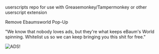 userscripts repo for use with Greasemonkey/Tampermonkey or other userscript extension

Remove Ebaumsworld Pop-Up

"We know that nobody loves ads, but they're what keeps eBaum's World spinning. Whitelist us so we can keep bringing you this shit for free."

![ADS!](https://i.imgur.com/xoTpFa1.png)
